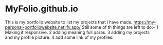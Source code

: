 # MyFolio.github.io
This is my portfolio website to list my projects that i have made.
https://my-personal-portfoliowebsite.netlify.app/
Still some of th things are left to do:-
1 Making it responsive.
2 adding meaning full paras.
3 adding my projects and my profile picture.
4 add some link of my profiles.
